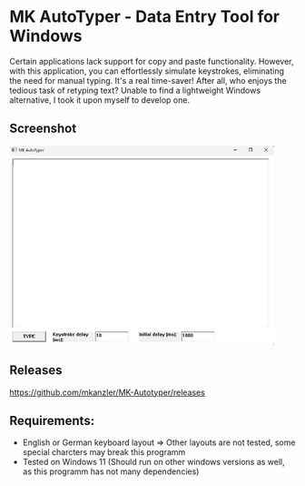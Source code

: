 # MK AutoTyper - Data Entry Tool for Windows

Certain applications lack support for copy and paste functionality. 
However, with this application, you can effortlessly simulate keystrokes, eliminating the need for manual typing. It's a real time-saver! 
After all, who enjoys the tedious task of retyping text? Unable to find a lightweight Windows alternative, I took it upon myself to develop one.

## Screenshot
<img src="Screenshots/UI.png" alt="UI" height="350"/>

## Releases
https://github.com/mkanzler/MK-Autotyper/releases

## Requirements:
- English or German keyboard layout => Other layouts are not tested, some special charcters may break this programm
- Tested on Windows 11 (Should run on other windows versions as well, as this programm has not many dependencies)
